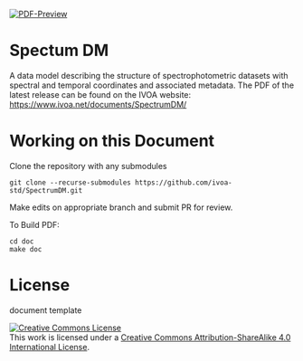 [![PDF-Preview](https://img.shields.io/badge/PDF-Preview-blue)](https://github.com/ivoa-std/SpectrumDM/releases/download/auto-pdf-preview/Spectrum.pdf)


# Spectum DM

A data model describing the structure of spectrophotometric datasets with spectral and temporal coordinates and associated metadata. The PDF of the latest release can be found on the IVOA website: https://www.ivoa.net/documents/SpectrumDM/

# Working on this Document

Clone the repository with any submodules

    git clone --recurse-submodules https://github.com/ivoa-std/SpectrumDM.git

Make edits on appropriate branch and submit PR for review.

To Build PDF:

    cd doc
    make doc

# License
document template

<a rel="license" href="http://creativecommons.org/licenses/by-sa/4.0/">
  <img alt="Creative Commons License" style="border-width:0" src="https://i.creativecommons.org/l/by-sa/4.0/88x31.png" /></a>
  <br />
  This work is licensed under a <a rel="license" href="http://creativecommons.org/licenses/by-sa/4.0/">
  Creative Commons Attribution-ShareAlike 4.0 International License</a>.
 
